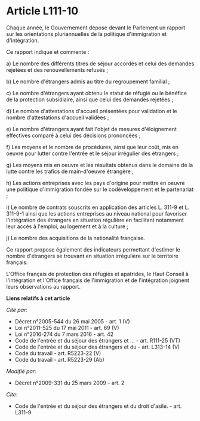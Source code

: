 # Article L111-10

Chaque année, le Gouvernement dépose devant le Parlement un rapport sur les orientations pluriannuelles de la politique
d'immigration et d'intégration. 

Ce rapport indique et commente : 

a) Le nombre des différents titres de séjour accordés et celui des demandes rejetées et des renouvellements refusés ; 

b) Le nombre d'étrangers admis au titre du regroupement familial ; 

c) Le nombre d'étrangers ayant obtenu le statut de réfugié ou le bénéfice de la protection subsidiaire, ainsi que celui des
demandes rejetées ; 

d) Le nombre d'attestations d'accueil présentées pour validation et le nombre d'attestations d'accueil validées ; 

e) Le nombre d'étrangers ayant fait l'objet de mesures d'éloignement effectives comparé à celui des décisions prononcées ; 

f) Les moyens et le nombre de procédures, ainsi que leur coût, mis en oeuvre pour lutter contre l'entrée et le séjour
irrégulier des étrangers ; 

g) Les moyens mis en oeuvre et les résultats obtenus dans le domaine de la lutte contre les trafics de main-d'oeuvre
étrangère ; 

h) Les actions entreprises avec les pays d'origine pour mettre en oeuvre une politique d'immigration fondée sur le
codéveloppement et le partenariat ; 

i) Le nombre de contrats souscrits en application des articles L. 311-9 et L. 311-9-1 ainsi que les actions entreprises au
niveau national pour favoriser l'intégration des étrangers en situation régulière en facilitant notamment leur accès à
l'emploi, au logement et à la culture ; 

j) Le nombre des acquisitions de la nationalité française. 

Ce rapport propose également des indicateurs permettant d'estimer le nombre d'étrangers se trouvant en situation irrégulière
sur le territoire français.

L'Office français de protection des réfugiés et apatrides, le Haut Conseil à l'intégration et l'Office français de
l'immigration et de l'intégration joignent leurs observations au rapport.

**Liens relatifs à cet article**

_Cité par_:

  - Décret n°2005-544 du 26 mai 2005 - art. 1 (V)
  - Loi n°2011-525 du 17 mai 2011 - art. 69 (V)
  - Loi n°2016-274 du 7 mars 2016 - art. 42
  - Code de l'entrée et du séjour des étrangers et ... - art. R111-25 (VT)
  - Code de l'entrée et du séjour des étrangers et du  - art. L313-14 (V)
  - Code du travail - art. R5223-22 (V)
  - Code du travail - art. R5223-29 (Ab)

_Modifié par_:

  - Décret n°2009-331 du 25 mars 2009 - art. 2

_Cite_:

  - Code de l'entrée et du séjour des étrangers et du droit d'asile. - art. L311-9
